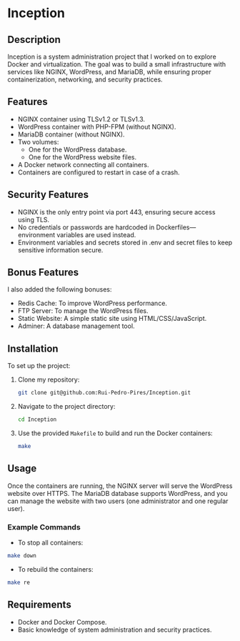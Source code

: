 # Inception

## Description

Inception is a system administration project that I worked on to explore Docker and virtualization. The goal was to build a small infrastructure with services like NGINX, WordPress, and MariaDB, while ensuring proper containerization, networking, and security practices.

## Features

- NGINX container using TLSv1.2 or TLSv1.3.
- WordPress container with PHP-FPM (without NGINX).
- MariaDB container (without NGINX).
- Two volumes:
    - One for the WordPress database.
    - One for the WordPress website files.
- A Docker network connecting all containers.
- Containers are configured to restart in case of a crash.

## Security Features

- NGINX is the only entry point via port 443, ensuring secure access using TLS.
- No credentials or passwords are hardcoded in Dockerfiles—environment variables are used instead.
- Environment variables and secrets stored in .env and secret files to keep sensitive information secure.

## Bonus Features

I also added the following bonuses:

- Redis Cache: To improve WordPress performance.
- FTP Server: To manage the WordPress files.
- Static Website: A simple static site using HTML/CSS/JavaScript.
- Adminer: A database management tool.

## Installation

To set up the project:

1. Clone my repository:
   ```bash
   git clone git@github.com:Rui-Pedro-Pires/Inception.git
   ```
2. Navigate to the project directory:
   ```bash
   cd Inception
   ```
3. Use the provided `Makefile` to build and run the Docker containers:
   ```bash
   make
   ```

## Usage

Once the containers are running, the NGINX server will serve the WordPress website over HTTPS. The MariaDB database supports WordPress, and you can manage the website with two users (one administrator and one regular user).

### Example Commands

- To stop all containers:
```bash
make down
```

- To rebuild the containers:
```bash
make re
```

## Requirements

- Docker and Docker Compose.
- Basic knowledge of system administration and security practices.
